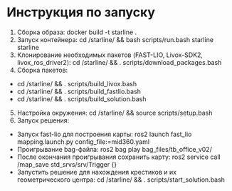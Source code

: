 # Инструкция по запуску
1. Сборка образа: docker build -t starline .
2. Запуск контейнера: 
  cd /starline/ && bash scripts/run.bash starline starline
3. Клонирование необходимых пакетов (FAST-LIO, Livox-SDK2, livox_ros_driver2): 
  cd /starline/ && . scripts/download_packages.bash
4. Сборка пакетов:
  - cd /starline/ && . scripts/build_livox.bash
  - cd /starline/ && . scripts/build_fastlio.bash
  - cd /starline/ && . scripts/build_solution.bash
5. Настройка окружения:
    cd /starline/ && source scripts/setup.bash
6. Запуск решения:
  - Запуск fast-lio для построения карты: 
      ros2 launch fast_lio mapping.launch.py config_file:=mid360.yaml
  - Проигрывание bag-файла:
      ros2 bag play bag_files/tb_office_v02/
  - После окончания проигрывания сохранить карту: 
      ros2 service call /map_save std_srvs/srv/Trigger {}
  - Запустить решение для нахождения крестиков и их геометрического центра: 
      cd /starline/ && . scripts/start_solution.bash